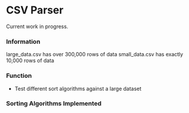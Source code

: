 # CSV Parser
Current work in progress.

### Information
large_data.csv has over 300,000 rows of data
small_data.csv has exactly 10,000 rows of data

### Function
* Test different sort algorithms against a large dataset

### Sorting Algorithms Implemented

